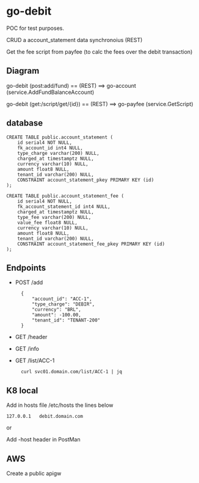 # go-debit

POC for test purposes.

CRUD a account_statement data synchronoius (REST)

Get the fee script from payfee (to calc the fees over the debit transaction)

## Diagram

go-debit (post:add/fund) == (REST) ==> go-account (service.AddFundBalanceAccount) 

go-debit (get:/script/get/{id}) == (REST) ==> go-payfee (service.GetScript)

## database

    CREATE TABLE public.account_statement (
        id serial4 NOT NULL,
        fk_account_id int4 NULL,
        type_charge varchar(200) NULL,
        charged_at timestamptz NULL,
        currency varchar(10) NULL,
        amount float8 NULL,
        tenant_id varchar(200) NULL,
        CONSTRAINT account_statement_pkey PRIMARY KEY (id)
    );

    CREATE TABLE public.account_statement_fee (
        id serial4 NOT NULL,
        fk_account_statement_id int4 NULL,
        charged_at timestamptz NULL,
        type_fee varchar(200) NULL,
        value_fee float8 NULL,
        currency varchar(10) NULL,
        amount float8 NULL,
        tenant_id varchar(200) NULL,
        CONSTRAINT account_statement_fee_pkey PRIMARY KEY (id)
    );


## Endpoints

+ POST /add

        {
            "account_id": "ACC-1",
            "type_charge": "DEBIR",
            "currency": "BRL",
            "amount": -100.00,
            "tenant_id": "TENANT-200"
        }

+ GET /header

+ GET /info

+ GET /list/ACC-1

        curl svc01.domain.com/list/ACC-1 | jq

## K8 local

Add in hosts file /etc/hosts the lines below

    127.0.0.1   debit.domain.com

or

Add -host header in PostMan


## AWS

Create a public apigw